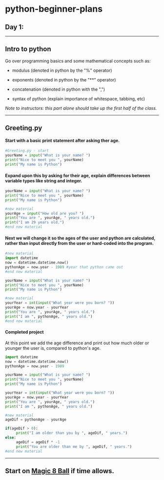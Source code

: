 # python-beginner-plans

## Day 1:

---

## Intro to python

Go over programming basics and some mathematical concepts such as:

* modulus (denoted in python by the "%" operator)

* exponents (denoted in python by the "\*\*" operator)

* concatenation (denoted in python with the ",")

* syntax of python (explain importance of whitespace, tabbing, etc)

*Note to instructors: this part alone should take up the first half of the class.*

---

## Greeting.py

#### Start with a basic print statement after asking ther age.

```python
#Greeting.py - start
yourName = input("What is your name? ")
print("Nice to meet you ", yourName)
print("My name is Python")
```

#### Expand upon this by asking for their age, explain differences between variable types like string and integer.

```python
yourName = input("What is your name? ")
print("Nice to meet you ", yourName)
print("My name is Python")

#new material
yourAge = input("How old are you? ")
print("You are ", yourAge, " years old.")
print("I am 29 years old.")
#end new material
```

#### Next we will change it so the ages of the user and python are calculated, rather than input directly from the user or hard-coded into the program.

```python
#new material
import datetime
now = datetime.datetime.now()
pythonAge = now.year - 1989 #year that python came out
#end new material

yourName = input("What is your name? ")
print("Nice to meet you ", yourName)
print("My name is Python")

#new material
yourYear = int(input("What year were you born? "))
yourAge = now.year - yourYear
print("You are ", yourAge, " years old.")
print("I am ", pythonAge, " years old.")
#end new material
```

#### Completed project
At this point we add the age difference and print out how much older or younger the user is, compared to python's age.

```python
import datetime
now = datetime.datetime.now()
pythonAge = now.year - 1989

yourName = input("What is your name? ")
print("Nice to meet you ", yourName)
print("My name is Python")

yourYear = int(input("What year were you born? "))
yourAge = now.year - yourYear
print("You are ", yourAge, " years old.")
print("I am ", pythonAge, " years old.")

#new material
ageDif = pythonAge - yourAge

if(ageDif > 0):
     print("I am older than you by ", ageDif, " years.")
else:
     ageDif = ageDif * -1
     print("You are older than me by ", ageDif, " years.")
#end new material
```

---

## Start on [Magic 8 Ball](https://github.com/Fun2LearnCode/python-beginner-plans/tree/master/day-2) if time allows.